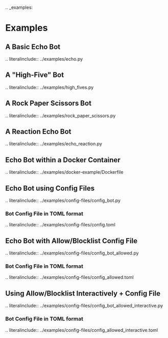 .. _examples:

# Examples

## A Basic Echo Bot

.. literalinclude:: ../examples/echo.py

## A "High-Five" Bot

.. literalinclude:: ../examples/high_fives.py

## A Rock Paper Scissors Bot

.. literalinclude:: ../examples/rock_paper_scissors.py

## A Reaction Echo Bot

.. literalinclude:: ../examples/echo_reaction.py

## Echo Bot within a Docker Container
.. literalinclude:: ../examples/docker-example/Dockerfile

## Echo Bot using Config Files
.. literalinclude:: ../examples/config-files/config_bot.py

### Bot Config File in TOML format
.. literalinclude:: ../examples/config-files/config.toml

## Echo Bot with Allow/Blocklist Config File
.. literalinclude:: ../examples/config-files/config_bot_allowed.py

### Bot Config File in TOML format
.. literalinclude:: ../examples/config-files/config_allowed.toml

## Using Allow/Blocklist Interactively + Config File
.. literalinclude:: ../examples/config-files/config_bot_allowed_interactive.py

### Bot Config File in TOML format
.. literalinclude:: ../examples/config-files/config_allowed_interactive.toml

